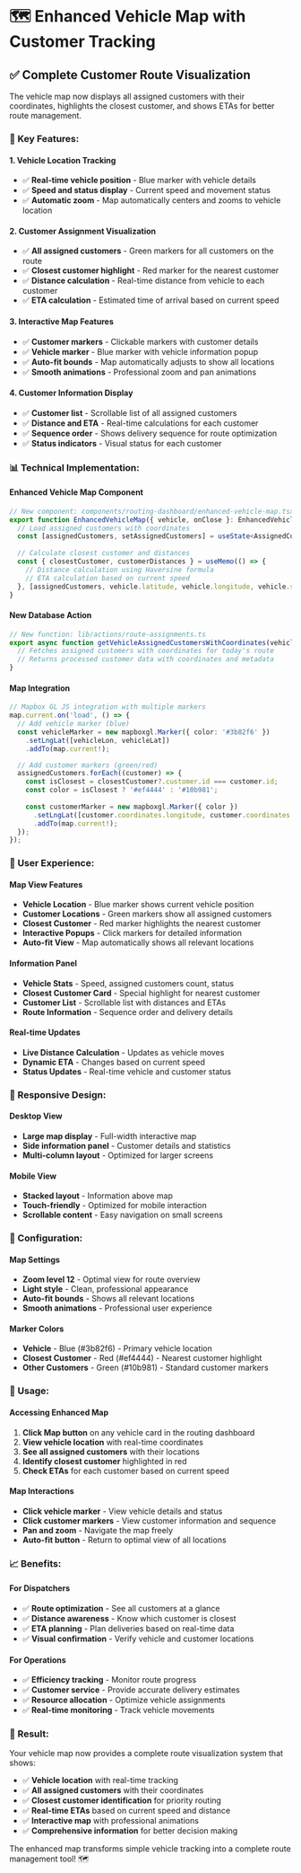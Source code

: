 # 🗺️ Enhanced Vehicle Map with Customer Tracking

## ✅ **Complete Customer Route Visualization**

The vehicle map now displays all assigned customers with their coordinates, highlights the closest customer, and shows ETAs for better route management.

### **🚀 Key Features:**

#### **1. Vehicle Location Tracking**
- ✅ **Real-time vehicle position** - Blue marker with vehicle details
- ✅ **Speed and status display** - Current speed and movement status
- ✅ **Automatic zoom** - Map automatically centers and zooms to vehicle location

#### **2. Customer Assignment Visualization**
- ✅ **All assigned customers** - Green markers for all customers on the route
- ✅ **Closest customer highlight** - Red marker for the nearest customer
- ✅ **Distance calculation** - Real-time distance from vehicle to each customer
- ✅ **ETA calculation** - Estimated time of arrival based on current speed

#### **3. Interactive Map Features**
- ✅ **Customer markers** - Clickable markers with customer details
- ✅ **Vehicle marker** - Blue marker with vehicle information popup
- ✅ **Auto-fit bounds** - Map automatically adjusts to show all locations
- ✅ **Smooth animations** - Professional zoom and pan animations

#### **4. Customer Information Display**
- ✅ **Customer list** - Scrollable list of all assigned customers
- ✅ **Distance and ETA** - Real-time calculations for each customer
- ✅ **Sequence order** - Shows delivery sequence for route optimization
- ✅ **Status indicators** - Visual status for each customer

### **📊 Technical Implementation:**

#### **Enhanced Vehicle Map Component**
```typescript
// New component: components/routing-dashboard/enhanced-vehicle-map.tsx
export function EnhancedVehicleMap({ vehicle, onClose }: EnhancedVehicleMapProps) {
  // Load assigned customers with coordinates
  const [assignedCustomers, setAssignedCustomers] = useState<AssignedCustomer[]>([]);
  
  // Calculate closest customer and distances
  const { closestCustomer, customerDistances } = useMemo(() => {
    // Distance calculation using Haversine formula
    // ETA calculation based on current speed
  }, [assignedCustomers, vehicle.latitude, vehicle.longitude, vehicle.speed]);
}
```

#### **New Database Action**
```typescript
// New function: lib/actions/route-assignments.ts
export async function getVehicleAssignedCustomersWithCoordinates(vehicleRegistration: string) {
  // Fetches assigned customers with coordinates for today's route
  // Returns processed customer data with coordinates and metadata
}
```

#### **Map Integration**
```typescript
// Mapbox GL JS integration with multiple markers
map.current.on('load', () => {
  // Add vehicle marker (blue)
  const vehicleMarker = new mapboxgl.Marker({ color: '#3b82f6' })
    .setLngLat([vehicleLon, vehicleLat])
    .addTo(map.current!);

  // Add customer markers (green/red)
  assignedCustomers.forEach((customer) => {
    const isClosest = closestCustomer?.customer.id === customer.id;
    const color = isClosest ? '#ef4444' : '#10b981';
    
    const customerMarker = new mapboxgl.Marker({ color })
      .setLngLat([customer.coordinates.longitude, customer.coordinates.latitude])
      .addTo(map.current!);
  });
});
```

### **🎯 User Experience:**

#### **Map View Features**
- **Vehicle Location** - Blue marker shows current vehicle position
- **Customer Locations** - Green markers show all assigned customers
- **Closest Customer** - Red marker highlights the nearest customer
- **Interactive Popups** - Click markers for detailed information
- **Auto-fit View** - Map automatically shows all relevant locations

#### **Information Panel**
- **Vehicle Stats** - Speed, assigned customers count, status
- **Closest Customer Card** - Special highlight for nearest customer
- **Customer List** - Scrollable list with distances and ETAs
- **Route Information** - Sequence order and delivery details

#### **Real-time Updates**
- **Live Distance Calculation** - Updates as vehicle moves
- **Dynamic ETA** - Changes based on current speed
- **Status Updates** - Real-time vehicle and customer status

### **📱 Responsive Design:**

#### **Desktop View**
- **Large map display** - Full-width interactive map
- **Side information panel** - Customer details and statistics
- **Multi-column layout** - Optimized for larger screens

#### **Mobile View**
- **Stacked layout** - Information above map
- **Touch-friendly** - Optimized for mobile interaction
- **Scrollable content** - Easy navigation on small screens

### **🔧 Configuration:**

#### **Map Settings**
- **Zoom level 12** - Optimal view for route overview
- **Light style** - Clean, professional appearance
- **Auto-fit bounds** - Shows all relevant locations
- **Smooth animations** - Professional user experience

#### **Marker Colors**
- **Vehicle** - Blue (#3b82f6) - Primary vehicle location
- **Closest Customer** - Red (#ef4444) - Nearest customer highlight
- **Other Customers** - Green (#10b981) - Standard customer markers

### **🚀 Usage:**

#### **Accessing Enhanced Map**
1. **Click Map button** on any vehicle card in the routing dashboard
2. **View vehicle location** with real-time coordinates
3. **See all assigned customers** with their locations
4. **Identify closest customer** highlighted in red
5. **Check ETAs** for each customer based on current speed

#### **Map Interactions**
- **Click vehicle marker** - View vehicle details and status
- **Click customer markers** - View customer information and sequence
- **Pan and zoom** - Navigate the map freely
- **Auto-fit button** - Return to optimal view of all locations

### **📈 Benefits:**

#### **For Dispatchers**
- ✅ **Route optimization** - See all customers at a glance
- ✅ **Distance awareness** - Know which customer is closest
- ✅ **ETA planning** - Plan deliveries based on real-time data
- ✅ **Visual confirmation** - Verify vehicle and customer locations

#### **For Operations**
- ✅ **Efficiency tracking** - Monitor route progress
- ✅ **Customer service** - Provide accurate delivery estimates
- ✅ **Resource allocation** - Optimize vehicle assignments
- ✅ **Real-time monitoring** - Track vehicle movements

### **🎉 Result:**

Your vehicle map now provides a complete route visualization system that shows:
- ✅ **Vehicle location** with real-time tracking
- ✅ **All assigned customers** with their coordinates
- ✅ **Closest customer identification** for priority routing
- ✅ **Real-time ETAs** based on current speed and distance
- ✅ **Interactive map** with professional animations
- ✅ **Comprehensive information** for better decision making

The enhanced map transforms simple vehicle tracking into a complete route management tool! 🗺️
